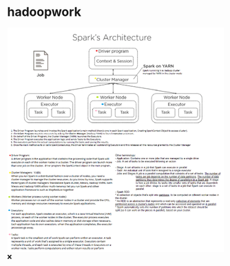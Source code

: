 # hadoopwork
![alt Spark running in Hadoop clusters managed by YARN in cluster mode](https://github.com/kangli914/hadoopwork/blob/master/spark/spark_architecture_notesadded.png):x:
